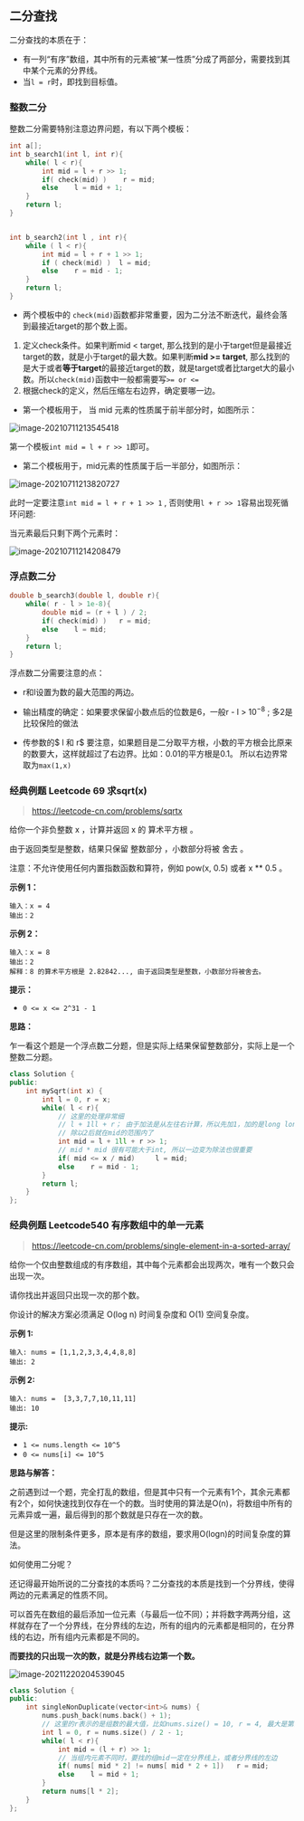 ## 二分查找

二分查找的本质在于：

* 有一列“有序”数组，其中所有的元素被“某一性质”分成了两部分，需要找到其中某个元素的分界线。
* 当`l = r`时，即找到目标值。



### 整数二分

整数二分需要特别注意边界问题，有以下两个模板：

```c++
int a[];
int b_search1(int l, int r){
    while( l < r){
        int mid = l + r >> 1;
        if( check(mid) )	r = mid;
        else	l = mid + 1;
    }
    return l;
}


int b_search2(int l , int r){
    while ( l < r){
        int mid = l + r + 1 >> 1;
        if ( check(mid) )  l = mid;
        else	r = mid - 1;
    }
    return l;
}
```



* 两个模板中的 `check(mid)`函数都非常重要，因为二分法不断迭代，最终会落到最接近target的那个数上面。

1. 定义check条件。如果判断mid < target, 那么找到的是小于target但是最接近target的数，就是小于target的最大数。如果判断**mid >= target**, 那么找到的是大于或者**等于target**的最接近target的数，就是target或者比target大的最小数。所以`check(mid)`函数中一般都需要写`>= or <=`
2. 根据check的定义，然后压缩左右边界，确定要哪一边。





* 第一个模板用于， 当 mid 元素的性质属于前半部分时，如图所示：

![image-20210711213545418](.\二分查找.assets\image-20210711213545418.png)

第一个模板`int mid = l + r >> 1`即可。



* 第二个模板用于，mid元素的性质属于后一半部分，如图所示：

![image-20210711213820727](.\二分查找.assets\image-20210711213820727.png)

此时一定要注意`int mid = l + r + 1 >> 1` , 否则使用`l + r >> 1`容易出现死循环问题:

当元素最后只剩下两个元素时：

![image-20210711214208479](.\二分查找.assets\image-20210711214206563.png)



### 浮点数二分

```c++
double b_search3(double l, double r){
    while( r - l > 1e-8){
        double mid = (r + l ) / 2;
        if( check(mid) )   r = mid;
        else	l = mid;
    }
    return l;
}
```

浮点数二分需要注意的点：

* r和l设置为数的最大范围的两边。

* 输出精度的确定：如果要求保留小数点后的位数是6，一般r - l > $10^{-8}$ ; 多2是比较保险的做法
* 传参数的$ l 和 r$ 要注意，如果题目是二分取平方根，小数的平方根会比原来的数要大，这样就超过了右边界。比如：0.01的平方根是0.1。 所以右边界常取为`max(1,x)`





### 经典例题 Leetcode 69 求sqrt(x)

> https://leetcode-cn.com/problems/sqrtx

给你一个非负整数 x ，计算并返回 x 的 算术平方根 。

由于返回类型是整数，结果只保留 整数部分 ，小数部分将被 舍去 。

注意：不允许使用任何内置指数函数和算符，例如 pow(x, 0.5) 或者 x ** 0.5 。

**示例 1：**

```
输入：x = 4
输出：2
```

**示例 2：**

```
输入：x = 8
输出：2
解释：8 的算术平方根是 2.82842..., 由于返回类型是整数，小数部分将被舍去。
```

**提示：**

- `0 <= x <= 2^31 - 1`

**思路：**

乍一看这个题是一个浮点数二分题，但是实际上结果保留整数部分，实际上是一个整数二分题。

```c++
class Solution {
public:
    int mySqrt(int x) {
        int l = 0, r = x;
        while( l < r){
            // 这里的处理非常细
            // l + 1ll + r； 由于加法是从左往右计算，所以先加1，加的是long long, 结果就是long long类型， 不会溢出
            // 除以2后就在mid的范围内了
            int mid = l + 1ll + r >> 1;
            // mid * mid 很有可能大于int, 所以一边变为除法也很重要
            if( mid <= x / mid)     l = mid;
            else    r = mid - 1;
        }
        return l;
    }
};
```





### 经典例题 Leetcode540 有序数组中的单一元素

> https://leetcode-cn.com/problems/single-element-in-a-sorted-array/

给你一个仅由整数组成的有序数组，其中每个元素都会出现两次，唯有一个数只会出现一次。

请你找出并返回只出现一次的那个数。

你设计的解决方案必须满足 O(log n) 时间复杂度和 O(1) 空间复杂度。

**示例 1:**

```
输入: nums = [1,1,2,3,3,4,4,8,8]
输出: 2
```

**示例 2:**

```
输入: nums =  [3,3,7,7,10,11,11]
输出: 10
```

**提示:**

- `1 <= nums.length <= 10^5`
- `0 <= nums[i] <= 10^5`



**思路与解答：**

之前遇到过一个题，完全打乱的数组，但是其中只有一个元素有1个，其余元素都有2个，如何快速找到仅存在一个的数。当时使用的算法是O(n)，将数组中所有的元素异或一遍，最后得到的那个数就是只存在一次的数。

但是这里的限制条件更多，原本是有序的数组，要求用O(logn)的时间复杂度的算法。

如何使用二分呢？

还记得最开始所说的二分查找的本质吗？二分查找的本质是找到一个分界线，使得两边的元素满足的性质不同。

可以首先在数组的最后添加一位元素（与最后一位不同）；并将数字两两分组，这样就存在了一个分界线，在分界线的左边，所有的组内的元素都是相同的，在分界线的右边，所有组内元素都是不同的。

**而要找的只出现一次的数，就是分界线右边第一个数。**

![image-20211220204539045](二分查找.assets/image-20211220204539045.png)

```c++
class Solution {
public:
    int singleNonDuplicate(vector<int>& nums) {
        nums.push_back(nums.back() + 1);
        // 这里的r表示的是组数的最大值，比如nums.size() = 10, r = 4, 最大是第四组
        int l = 0, r = nums.size() / 2 - 1;
        while( l < r){
            int mid = (l + r) >> 1;
            // 当组内元素不同时，要找的组mid一定在分界线上，或者分界线的左边
            if( nums[ mid * 2] != nums[ mid * 2 + 1])   r = mid;
            else    l = mid + 1;
        }
        return nums[l * 2];
    }
};
```

